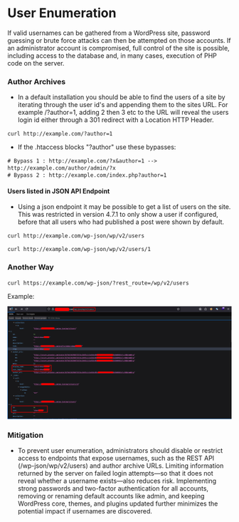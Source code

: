 # User Enumeration

If valid usernames can be gathered from a WordPress site, password guessing or brute force attacks can then be attempted on those accounts. If an administrator account is compromised, full control of the site is possible, including access to the database and, in many cases, execution of PHP code on the server. 


### Author Archives
- In a default installation you should be able to find the users of a site by iterating through the user id's and appending them to the sites URL. For example /?author=1, adding 2 then 3 etc to the URL will reveal the users login id either through a 301 redirect with a Location HTTP Header.

```
curl http://example.com/?author=1
```

- If the .htaccess blocks "?author" use these bypasses:

```
# Bypass 1 : http://example.com/?x&author=1 --> http://example.com/author/admin/?x
# Bypass 2 : http://example.com/index.php?author=1
```


#### Users listed in JSON API Endpoint
- Using a json endpoint it may be possible to get a list of users on the site. This was restricted in version 4.7.1 to only show a user if configured, before that all users who had published a post were shown by default.

```
curl http://example.com/wp-json/wp/v2/users
```

```
curl http://example.com/wp-json/wp/v2/users/1
```

### Another Way

```
curl https://example.com/wp-json/?rest_route=/wp/v2/users
```

Example:

![wp_json](./img/wp_json.png)


### Mitigation
- To prevent user enumeration, administrators should disable or restrict access to endpoints that expose usernames, such as the REST API (/wp-json/wp/v2/users) and author archive URLs. Limiting information returned by the server on failed login attempts—so that it does not reveal whether a username exists—also reduces risk. Implementing strong passwords and two-factor authentication for all accounts, removing or renaming default accounts like admin, and keeping WordPress core, themes, and plugins updated further minimizes the potential impact if usernames are discovered.